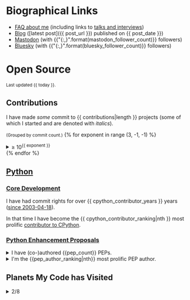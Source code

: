 # Biographical Links
- [FAQ about me](https://opensource.snarky.ca/About+Me/Frequently+Asked+Questions) (including links to [talks and interviews](https://opensource.snarky.ca/About+Me/Appearances))
- [Blog](https://snarky.ca) ([latest post]({{ post_url }}) published on {{ post_date }})
- [Mastodon](https://fosstodon.org/@brettcannon) (with {{"{:,}".format(mastodon_follower_count)}} followers)
- [Bluesky](https://bsky.app/profile/snarky.ca) (with {{"{:,}".format(bluesky_follower_count)}} followers)

# Open Source

<small>Last updated {{ today }}.</small>

## Contributions

I have made _some_ commit to {{ contributions|length }} projects (some of which I started and are denoted with *italics*).

<small>(Grouped by commit count.)</small>
{% for exponent in range (3, -1, -1) %}
<details><summary>&ge; 10<sup>{{ exponent }}</sup></summary>

<ol>
{% for project in contributions %}
{% if 10**(exponent + 1) > project.commits >= 10**exponent %}
<li>{% if project.started %}<i>{% endif %}<a href="{{ project.contributions_url }}">{{ project.repo_name }}</a>{% if project.started %}</i>{% endif %}</li>
{% endif %}
{% endfor %}
</ol>

</details>
{% endfor %}

## [Python](https://python.org)

### [Core Development](https://github.com/python/cpython)

I have had commit rights for over {{ cpython_contributor_years }} years ([since 2003-04-18](https://github.com/python/cpython/commit/1e91d8eb030656386ef3a07e8a516683bea85610)).

In that time I have become the {{ cpython_contributor_ranking|nth }} most prolific [contributor to CPython](https://github.com/python/cpython/graphs/contributors).


### [Python Enhancement Proposals](https://peps.python.org)

<details>
<summary>I have (co-)authored {{pep_count}} PEPs.</summary>

(Listed from oldest to newest, although I may have become a co-author post-creation.)

<table>

<thead>
<tr>
<th>#</th>
<th>Title</th>
<th>Status</th>
<th>Co-authors</th>
</tr>
</thead>

<tbody>

{% for pep in pep_details %}
<tr>
<td><a href="https://peps.python.org/{{pep.number}}">{{pep.number}}</a></td>
<td>{{pep.title}}</td>
<td title="{{pep.status}}">{{pep.status|status_emoji}}</td>
<td>{{pep.co_authors|join(", ")}}</td>
</tr>
{% endfor %}

</tbody>
</table>

</details>

<details>
<summary>I'm the {{pep_author_ranking|nth}} most prolific PEP author.</summary>

<ol>
{% for author in author_rankings %}
<li>{% if author == my_name %}<b><i>{% endif %}{{ author }} ({{ author_count[author] }}){% if author == my_name %}</i></b>{% endif %}</li>
{% endfor %}

</details>

## Planets My Code has Visited

<details>
  <summary>2/8</summary>

- [ ] Mercury
- [ ] Venus
- [X] Earth
- [X] [Mars](https://linuxunplugged.com/396?t=2580)
- [ ] Jupiter
- [ ] Saturn
- [ ] Uranus
- [ ] Neptune

</details>

